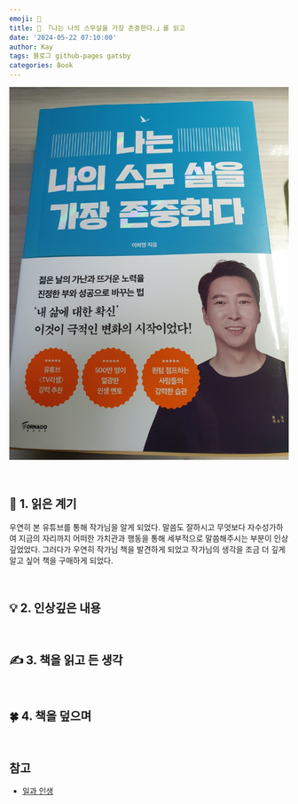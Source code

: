 ```yaml
---
emoji: 📕
title: 📕 「나는 나의 스무살을 가장 존중한다.」를 읽고
date: '2024-05-22 07:10:00'
author: Kay
tags: 블로그 github-pages gatsby
categories: Book
---
```


![book](book-1.jpeg)

<br>

## 🌈 1. 읽은 계기

우연히 본 유튜브를 통해 작가님을 알게 되었다. 말씀도 잘하시고 무엇보다 자수성가하여 지금의 자리까지 어떠한 가치관과 행동을 통해 세부적으로 말씀해주시는 부분이 인상깊었었다.
그러다가 우연히 작가님 책을 발견하게 되었고 작가님의 생각을 조금 더 깊게 알고 싶어 책을 구매하게 되었다.

<br>

## 💡 2. 인상깊은 내용

<br>

## ✍️ 3. 책을 읽고 든 생각

<br>

## 🍀 4. 책을 덮으며

<br>

## 참고

- [일과 인생](https://m.yes24.com/Goods/Detail/122944890)

```toc

```
